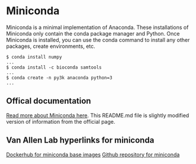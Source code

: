 # Miniconda
Miniconda is a minimal implementation of Anaconda. These installations of Miniconda only contain the conda package manager and Python. Once Miniconda is installed, you can use the conda command to install any other packages, create environments, etc. 

```
$ conda install numpy
...
$ conda install -c bioconda samtools
...
$ conda create -n py3k anaconda python=3
...
```

## Offical documentation
[Read more about Miniconda here](https://conda.io/miniconda.html). This README.md file is slightly modified version of information from the official page.

## Van Allen Lab hyperlinks for miniconda
[Dockerhub for miniconda base images](https://hub.docker.com/r/vanallenlab/miniconda/)
[Github repository for miniconda](https://github.com/vanallenlab/miniconda)
